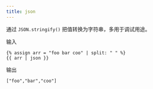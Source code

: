 ```yaml
---
title: json
---
```


通过 `JSON.stringify()` 把值转换为字符串，多用于调试用途。

输入
```liquid
{% assign arr = "foo bar coo" | split: " " %}
{{ arr | json }}
```

输出
```text
["foo","bar","coo"]
```

